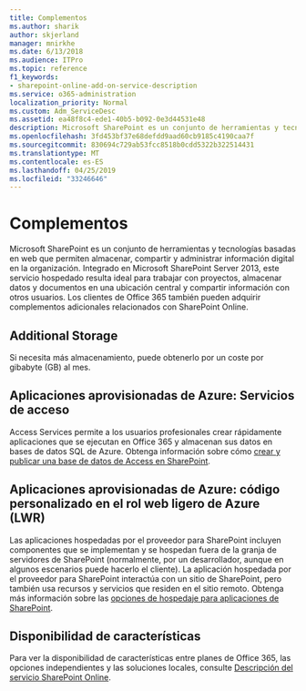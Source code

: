 ```yaml
---
title: Complementos
ms.author: sharik
author: skjerland
manager: mnirkhe
ms.date: 6/13/2018
ms.audience: ITPro
ms.topic: reference
f1_keywords:
- sharepoint-online-add-on-service-description
ms.service: o365-administration
localization_priority: Normal
ms.custom: Adm_ServiceDesc
ms.assetid: ea48f8c4-ede1-40b5-b092-0e3d44531e48
description: Microsoft SharePoint es un conjunto de herramientas y tecnologías basadas en web que permiten almacenar, compartir y administrar información digital en la organización. Integrado en Microsoft SharePoint Server 2013, este servicio hospedado resulta ideal para trabajar con proyectos, almacenar datos y documentos en una ubicación central y compartir información con otros usuarios. Los clientes de Office 365 también pueden adquirir complementos adicionales relacionados con SharePoint Online.
ms.openlocfilehash: 3fd453bf37e68defdd9aad60cb9185c4190caa7f
ms.sourcegitcommit: 830694c729ab53fcc8518b0cdd5322b322514431
ms.translationtype: MT
ms.contentlocale: es-ES
ms.lasthandoff: 04/25/2019
ms.locfileid: "33246646"
---
```

# <a name="add-ons"></a>Complementos

Microsoft SharePoint es un conjunto de herramientas y tecnologías basadas en web que permiten almacenar, compartir y administrar información digital en la organización. Integrado en Microsoft SharePoint Server 2013, este servicio hospedado resulta ideal para trabajar con proyectos, almacenar datos y documentos en una ubicación central y compartir información con otros usuarios. Los clientes de Office 365 también pueden adquirir complementos adicionales relacionados con SharePoint Online.
  
## <a name="additional-storage"></a>Additional Storage
<a name="bkmk_AdditionalStorage"> </a>

Si necesita más almacenamiento, puede obtenerlo por un coste por gibabyte (GB) al mes.
  
## <a name="azure-provisioned-apps-access-services"></a>Aplicaciones aprovisionadas de Azure: Servicios de acceso
<a name="bkmk_AzureProvisionedAppsAccessServices"> </a>

Access Services permite a los usuarios profesionales crear rápidamente aplicaciones que se ejecutan en Office 365 y almacenan sus datos en bases de datos SQL de Azure. Obtenga información sobre cómo [crear y publicar una base de datos de Access en SharePoint](https://go.microsoft.com/fwlink/p/?LinkID=393754).
  
## <a name="azure-provisioned-apps-custom-code-in-azure-lightweight-web-role-lwr"></a>Aplicaciones aprovisionadas de Azure: código personalizado en el rol web ligero de Azure (LWR)
<a name="bkmk_AzureProvisionedAppsCustomCodeinAzureLWR"> </a>

Las aplicaciones hospedadas por el proveedor para SharePoint incluyen componentes que se implementan y se hospedan fuera de la granja de servidores de SharePoint (normalmente, por un desarrollador, aunque en algunos escenarios puede hacerlo el cliente). La aplicación hospedada por el proveedor para SharePoint interactúa con un sitio de SharePoint, pero también usa recursos y servicios que residen en el sitio remoto. Obtenga más información sobre las [opciones de hospedaje para aplicaciones de SharePoint](https://go.microsoft.com/fwlink/?LinkId=271314).
  
## <a name="feature-availability"></a>Disponibilidad de características
<a name="bkmk_AzureProvisionedAppsCustomCodeinAzureLWR"> </a>

Para ver la disponibilidad de características entre planes de Office 365, las opciones independientes y las soluciones locales, consulte [Descripción del servicio SharePoint Online](sharepoint-online-service-description.md).
  

